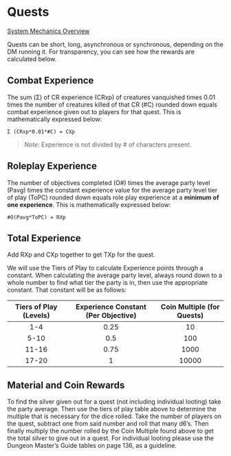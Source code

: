 # Quests
[System Mechanics Overview](15.01%20System%20Mechanics%20Overview.md)

Quests can be short, long, asynchronous or synchronous, depending on the DM running it. For transparency, you can see how the rewards are calculated below.

## Combat Experience
The sum (Σ) of CR experience (CRxp) of creatures vanquished times 0.01 times the number of creatures killed of that CR (#C) rounded down equals combat experience given out to players for that quest. This is mathematically expressed below:


`Σ (CRxp*0.01*#C) = CXp`

> *Note:* Experience is not divided by # of characters present.

## Roleplay Experience
The number of objectives completed (O#) times the average party level (Pavg) times the constant experience value for the average party level tier of play (ToPC) rounded down equals role play experience at a **minimum of one experience**. This is mathematically expressed below:

`#O(Pavg*ToPC) = RXp`


## Total Experience
Add RXp and CXp together to get TXp for the quest.

We will use the Tiers of Play to calculate Experience points through a constant. When calculating the average party level, always round down to a whole number to find what tier the party is in, then use the appropriate constant. That constant will be as follows:

Tiers of Play (Levels) | Experience Constant (Per Objective) | Coin Multiple (for Quests)
:--: | :--: | :--:
1-4 | 0.25 | 10
5-10 | 0.5 | 100
11-16 | 0.75 | 1000
17-20 | 1 | 10000

## Material and Coin Rewards
To find the silver given out for a quest (not including individual looting) take the party average. Then use the tiers of play table above to determine the multiple that is necessary for the dice rolled. Take the number of players on the quest, subtract one from said number and roll that many d6’s. Then finally multiply the number rolled by the Coin Multiple found above to get the total silver to give out in a quest. For individual looting please use the Dungeon Master’s Guide tables on page 136, as a guideline.  

